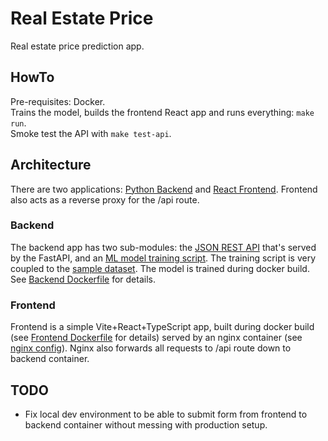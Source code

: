 # Real Estate Price

Real estate price prediction app.

## HowTo

Pre-requisites: Docker.  
Trains the model, builds the frontend React app and runs everything: `make run`.  
Smoke test the API with `make test-api`.

## Architecture

There are two applications: [Python Backend](./api) and [React Frontend](./frontend).
Frontend also acts as a reverse proxy for the /api route.

### Backend

The backend app has two sub-modules: the [JSON REST API](./api/src/api.py) that's served by the FastAPI, and an [ML model training script](./api/src/train.py).
The training script is very coupled to the [sample dataset](./api/data/data.csv). The model is trained during docker build. See [Backend Dockerfile](./api/Dockerfile) for details.

### Frontend

Frontend is a simple Vite+React+TypeScript app, built during docker build (see [Frontend Dockerfile](./frontend/Dockerfile) for details) served by an nginx container (see [nginx config](./frontend/nginx.conf)).
Nginx also forwards all requests to /api route down to backend container.

## TODO

- Fix local dev environment to be able to submit form from frontend to backend container without messing with production setup.
